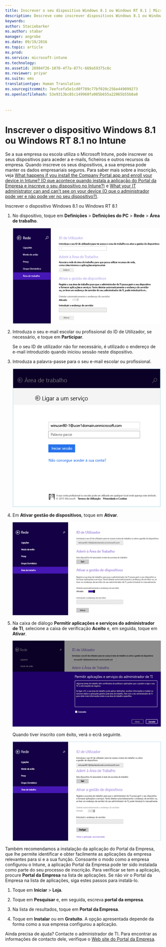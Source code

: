 ```yaml
---
title: Inscrever o seu dispositivo Windows 8.1 ou Windows RT 8.1 | Microsoft Intune
description: Descreve como inscrever dispositivos Windows 8.1 ou Windows RT 8.1 no Intune
keywords: 
author: Staciebarker
ms.author: stabar
manager: angrobe
ms.date: 09/19/2016
ms.topic: article
ms.prod: 
ms.service: microsoft-intune
ms.technology: 
ms.assetid: 28984f26-1070-4f7a-877c-669a59375c0c
ms.reviewer: priyar
ms.suite: ems
translationtype: Human Translation
ms.sourcegitcommit: 7eefcefa5e1cd0f789c77bf020c256e449099273
ms.openlocfilehash: 53e9313bc85c149960fa985b655a22065b55b8a0


---
```



# Inscrever o dispositivo Windows 8.1 ou Windows RT 8.1 no Intune

Se a sua empresa ou escola utiliza o Microsoft Intune, pode inscrever os seus dispositivos para aceder a e-mails, ficheiros e outros recursos da empresa. Quando inscreve os seus dispositivos, a sua empresa pode manter os dados empresariais seguros. Para saber mais sobre a inscrição, veja [What happens if you install the Company Portal app and enroll your device in Intune? (O que acontece quando instala a aplicação do Portal da Empresa e inscreve o seu dispositivo no Intune?)](what-happens-if-you-install-the-company-portal-app-and-enroll-your-device-in-intune-windows.md) e [What your IT administrator can and can't see on your device (O que o administrador pode ver e não pode ver no seu dispositivo?)](what-can-your-it-administrator-see-when-you-enroll-your-device-in-intune-windows.md).


Inscrever o dispositivo Windows 8.1 ou Windows RT 8.1

1.  No dispositivo, toque em **Definições** &gt; **Definições do PC** &gt; **Rede** &gt; **Área de trabalho**.

    ![nav-to-workplace](./media/W81-1-workplacejoin.png)

2.  Introduza o seu e-mail escolar ou profissional do ID de Utilizador, se necessário, e toque em **Participar**.

    Se o seu ID de utilizador não for necessário, é utilizado o endereço de e-mail introduzido quando iniciou sessão neste dispositivo.

3.  Introduza a palavra-passe para o seu e-mail escolar ou profissional.

    ![type-password](./media/W81-2-workplacesettings_signin.png)

4.  Em **Ativar gestão de dispositivos**, toque em **Ativar**.

    ![turn-on-device-management](./media/W81-3-dev-mgt-turn-on.png)

5.  Na caixa de diálogo **Permitir aplicações e serviços do administrador de TI**, selecione a caixa de verificação **Aceito** e, em seguida, toque em **Ativar**.

    ![turn-on-allow-apps-services](./media/W81-4-agree-allow-apps-services.png)

    Quando tiver inscrito com êxito, verá o ecrã seguinte.

    ![enrollment-complete](./media/W81-5-enrolled-done.png)

Também recomendamos a instalação da aplicação do Portal da Empresa, que lhe permite identificar e obter facilmente as aplicações da empresa relevantes para si e a sua função. Consoante o modo como a empresa configurou o Intune, a aplicação Portal da Empresa pode ter sido instalada como parte do seu processo de inscrição. Para verificar se tem a aplicação, procure **Portal da Empresa** na lista de aplicações. Se não vir o Portal da Empresa na lista de aplicações, siga estes passos para instalá-lo.

1.  Toque em **Iniciar** &gt; **Loja**.

2.  Toque em **Pesquisar** e, em seguida, escreva **portal da empresa**.

3.  Na lista de resultados, toque em **Portal da Empresa**.

4.  Toque em **Instalar** ou em **Gratuito**. A opção apresentada depende da forma como a sua empresa configurou a aplicação.

Ainda precisa de ajuda? Contacte o administrador de TI. Para encontrar as informações de contacto dele, verifique o [Web site do Portal da Empresa](http://portal.manage.microsoft.com).



<!--HONumber=Oct16_HO2-->


